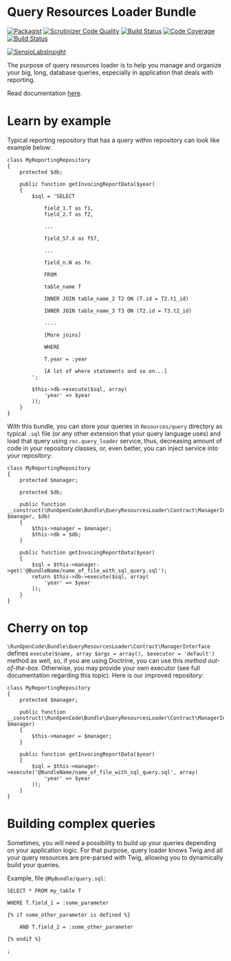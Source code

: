 Query Resources Loader Bundle
=============================

[![Packagist](https://img.shields.io/packagist/v/RunOpenCode/query-resources-loader-bundle.svg)](https://packagist.org/packages/runopencode/query-resources-loader-bundle)
[![Scrutinizer Code Quality](https://scrutinizer-ci.com/g/RunOpenCode/query-resources-loader-bundle/badges/quality-score.png?b=master)](https://scrutinizer-ci.com/g/RunOpenCode/query-resources-loader-bundle/?branch=master)
[![Build Status](https://scrutinizer-ci.com/g/RunOpenCode/query-resources-loader-bundle/badges/build.png?b=master)](https://scrutinizer-ci.com/g/RunOpenCode/query-resources-loader-bundle/build-status/master)
[![Code Coverage](https://scrutinizer-ci.com/g/RunOpenCode/query-resources-loader-bundle/badges/coverage.png?b=master)](https://scrutinizer-ci.com/g/RunOpenCode/query-resources-loader-bundle/?branch=master)
[![Build Status](https://travis-ci.org/RunOpenCode/query-resources-loader-bundle.svg?branch=master)](https://travis-ci.org/RunOpenCode/query-resources-loader-bundle)

[![SensioLabsInsight](https://insight.sensiolabs.com/projects/0c149e3f-689a-422f-998a-9eec47d580ee/big.png)](https://insight.sensiolabs.com/projects/0c149e3f-689a-422f-998a-9eec47d580ee)

The purpose of query resources loader is to help you manage and organize
your big, long, database queries, especially in application that deals
with reporting.

Read documentation [here](docs/index.md).

# Learn by example

Typical reporting repository that has a query within repository can look
like example below:

    class MyReportingRepository 
    {
        protected $db;
    
        public function getInvocingReportData($year)
        {
            $sql = 'SELECT 
                
                field_1.T as f1,
                field_2.T as f2,
                
                ...
                
                field_57.X as f57,
                
                ...
                
                field_n.N as fn
                
                FROM 
                
                table_name T
                
                INNER JOIN table_name_2 T2 ON (T.id = T2.t1_id)
                
                INNER JOIN table_name_3 T3 ON (T2.id = T3.t2_id)
                
                ....
                
                [More joins]
                
                WHERE
                
                T.year = :year
                
                [A lot of where statements and so on...]                                           
            ';
            
            $this->db->execute($sql, array( 
                'year' => $year 
            ));            
        }
    }

With this bundle, you can store your queries in `Resources/query` directory
as typical `.sql` file (or any other extension that your query language uses) 
and load that query using `roc.query_loader` service, thus, decreasing amount
of code in your repository classes, or, even better, you can inject service
into your repository:

    class MyReportingRepository 
    {
        protected $manager;
        
        protected $db;
    
        public function __construct(\RunOpenCode\Bundle\QueryResourcesLoader\Contract\ManagerInterface $manager, $db)
        {            
            $this->manager = $manager;
            $this->db = $db;
        }
        
        public function getInvocingReportData($year)
        {
            $sql = $this->manager->get('@BundleName/name_of_file_with_sql_query.sql');
            return $this->db->execute($sql, array(
                'year' => $year 
            ));
        }
    }

# Cherry on top

`\RunOpenCode\Bundle\QueryResourcesLoader\Contract\ManagerInterface` defines
`execute($name, array $args = array(), $executor = 'default')` method as well,
so, if you are using Doctrine, you can use this *method out-of-the-box*. 
Otherwise, you may provide your own executor (see full documentation 
regarding this topic). Here is our improved repository:

    class MyReportingRepository 
    {
        protected $manager;
    
        public function __construct(\RunOpenCode\Bundle\QueryResourcesLoader\Contract\ManagerInterface $manager)
        {            
            $this->manager = $manager;           
        }
        
        public function getInvocingReportData($year)
        {
            $sql = $this->manager->execute('@BundleName/name_of_file_with_sql_query.sql', array(
                'year' => $year
            ));
        }
    }

# Building complex queries 

Sometimes, you will need a possibility to build up your queries depending
on your application logic. For that purpose, query loader knows Twig and
all your query resources are pre-parsed with Twig, allowing you to dynamically
build your queries.

Example, file `@MyBundle/query.sql`:

    SELECT * FROM my_table T
    
    WHERE T.field_1 = :some_parameter
    
    {% if some_other_parameter is defined %}
    
        AND T.field_2 = :some_other_parameter 
        
    {% endif %}
    
    ;
    

    
    
    
 
 



